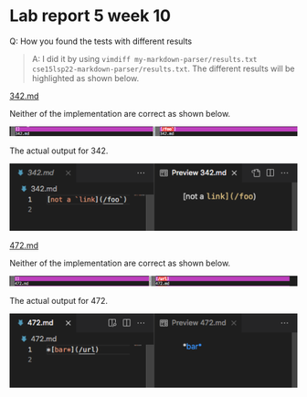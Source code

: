 # Lab report 5 week 10

Q: How you found the tests with different results

> A: I did it by using `vimdiff my-markdown-parser/results.txt cse15lsp22-markdown-parser/results.txt`. The different results will be highlighted as shown below.

[342.md](https://github.com/nidhidhamnani/markdown-parser/blob/main/test-files/342.md)

Neither of the implementation are correct as shown below.

![Image](lab-report-5-week-10-1.png)

The actual output for 342.

![Image](lab-report-5-week-10-3.png)


[472.md](https://github.com/nidhidhamnani/markdown-parser/blob/main/test-files/472.md)

Neither of the implementation are correct as shown below.

![Image](lab-report-5-week-10-2.png)

The actual output for 472.

![Image](lab-report-5-week-10-4.png)